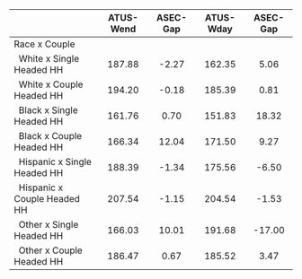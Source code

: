 
|                      |    ATUS-Wend |     ASEC-Gap |    ATUS-Wday |     ASEC-Gap |
| -------------------- | :----------: | :----------: | :----------: | :----------: |
| Race x Couple        |              |              |              |              |
| &nbsp;&nbsp;White x Single Headed HH |       187.88 |        -2.27 |       162.35 |         5.06 |
| &nbsp;&nbsp;White x Couple Headed HH |       194.20 |        -0.18 |       185.39 |         0.81 |
| &nbsp;&nbsp;Black x Single Headed HH |       161.76 |         0.70 |       151.83 |        18.32 |
| &nbsp;&nbsp;Black x Couple Headed HH |       166.34 |        12.04 |       171.50 |         9.27 |
| &nbsp;&nbsp;Hispanic x Single Headed HH |       188.39 |        -1.34 |       175.56 |        -6.50 |
| &nbsp;&nbsp;Hispanic x Couple Headed HH |       207.54 |        -1.15 |       204.54 |        -1.53 |
| &nbsp;&nbsp;Other x Single Headed HH |       166.03 |        10.01 |       191.68 |       -17.00 |
| &nbsp;&nbsp;Other x Couple Headed HH |       186.47 |         0.67 |       185.52 |         3.47 |

